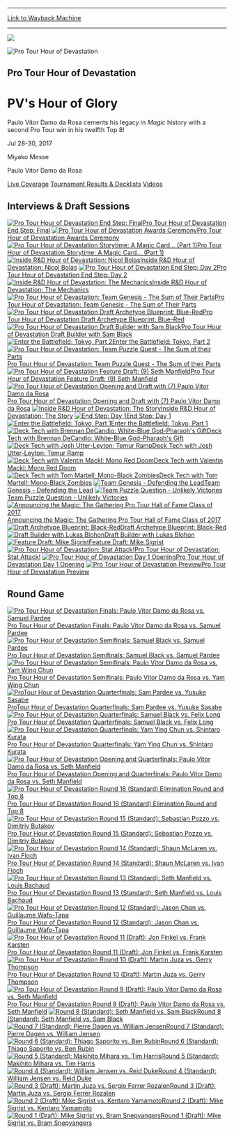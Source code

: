 
---
[Link to Wayback Machine](https://web.archive.org/web/20170731125256/http://magic.wizards.com/en/events/coverage/pthou/videos)

[_metadata_:generator]:- "Drupal 7 (http://drupal.org)"
[_metadata_:node]:- "1166557"
[_metadata_:source]:- "div-block-system-main"
[_metadata_:title]:- "Videos"
[_metadata_:wayback_capture_timestamp]:- "2017-07-31 12:52:56"
[_metadata_:wayback_raw_url]:- "https://web.archive.org/web/20170731125256id_/http://magic.wizards.com/en/events/coverage/pthou/videos"
[_metadata_:wayback_url]:- "http://magic.wizards.com/en/events/coverage/pthou/videos"
---











![](https://media.magic.wizards.com/en_HOU_CornerBadge.png)

![Pro Tour Hour of Devastation](https://media.magic.wizards.com/trophy_header_16.jpg)




Pro Tour Hour of Devastation
----------------------------


PV's Hour of Glory
==================




Paulo Vitor Damo da Rosa cements his legacy in *Magic* history with a second Pro Tour win in his twelfth Top 8!






Jul 28-30, 2017


Miyako Messe



Paulo Vitor Damo da Rosa













[Live Coverage](/en/events/coverage/pthou) [Tournament Results & Decklists](/en/events/coverage/pthou/tournament-results-and-decklists) [Videos](/en/events/coverage/pthou/videos) 









Interviews & Draft Sessions
---------------------------






























































































[![Pro Tour Hour of Devastation End Step: Final](https://web.archive.org/web/20170731090618im_/http://magic.wizards.com/sites/mtg/files/images/hero/PTHOU_Generic_0.jpg)Pro Tour Hour of Devastation End Step: Final](#)
[![Pro Tour Hour of Devastation Awards Ceremony](https://web.archive.org/web/20170731090618im_/http://magic.wizards.com/sites/mtg/files/images/hero/PTHOU_Generic_0.jpg)Pro Tour Hour of Devastation Awards Ceremony](#)
[![Pro Tour Hour of Devastation Storytime: A Magic Card... (Part 1)](https://web.archive.org/web/20170731090618im_/http://magic.wizards.com/sites/mtg/files/images/hero/PTHOU_Generic_0.jpg)Pro Tour Hour of Devastation Storytime: A Magic Card... (Part 1)](#)
[![Inside R&D Hour of Devastation: Nicol Bolas](https://web.archive.org/web/20170731090618im_/http://magic.wizards.com/sites/mtg/files/images/hero/PTHOU_Generic_0.jpg)Inside R&D Hour of Devastation: Nicol Bolas](#)
[![Pro Tour Hour of Devastation End Step: Day 2](https://web.archive.org/web/20170731090618im_/http://magic.wizards.com/sites/mtg/files/images/hero/PTHOU_Generic_0.jpg)Pro Tour Hour of Devastation End Step: Day 2](#)
[![Inside R&D Hour of Devastation: The Mechanics ](https://web.archive.org/web/20170731090618im_/http://magic.wizards.com/sites/mtg/files/images/hero/PTHOU_Generic_0.jpg)Inside R&D Hour of Devastation: The Mechanics](#)
[![Pro Tour Hour of Devastation: Team Genesis - The Sum of Their Parts](https://web.archive.org/web/20170731090618im_/http://magic.wizards.com/sites/mtg/files/images/hero/PTHOU_Generic_0.jpg)Pro Tour Hour of Devastation: Team Genesis - The Sum of Their Parts](#)
[![Pro Tour Hour of Devastation Draft Archetype Blueprint: Blue-Red](https://web.archive.org/web/20170731090618im_/http://magic.wizards.com/sites/mtg/files/images/hero/PTHOU_Generic_0.jpg)Pro Tour Hour of Devastation Draft Archetype Blueprint: Blue-Red](#)
[![Pro Tour Hour of Devastation Draft Builder with Sam Black](https://web.archive.org/web/20170731090618im_/http://magic.wizards.com/sites/mtg/files/images/hero/PTHOU_Generic_0.jpg)Pro Tour Hour of Devastation Draft Builder with Sam Black](#)
[![Enter the Battlefield: Tokyo, Part 2](https://web.archive.org/web/20170731090618im_/http://magic.wizards.com/sites/mtg/files/images/hero/PTHOU_Generic_0.jpg)Enter the Battlefield: Tokyo, Part 2](#)
[![Pro Tour Hour of Devastation: Team Puzzle Quest - The Sum of their Parts](https://web.archive.org/web/20170731090618im_/http://magic.wizards.com/sites/mtg/files/images/hero/PTHOU_Generic_0.jpg)Pro Tour Hour of Devastation: Team Puzzle Quest - The Sum of their Parts](#)
[![Pro Tour Hour of Devastation Feature Draft: (9) Seth Manfield](https://web.archive.org/web/20170731090618im_/http://magic.wizards.com/sites/mtg/files/images/hero/PTHOU_Generic_0.jpg)Pro Tour Hour of Devastation Feature Draft: (9) Seth Manfield](#)
[![Pro Tour Hour of Devastation Opening and Draft with (7) Paulo Vitor Damo da Rosa](https://web.archive.org/web/20170731090618im_/http://magic.wizards.com/sites/mtg/files/images/hero/PTHOU_Generic_0.jpg)Pro Tour Hour of Devastation Opening and Draft with (7) Paulo Vitor Damo da Rosa](#)
[![Inside R&D Hour of Devastation: The Story](https://web.archive.org/web/20170731090618im_/http://magic.wizards.com/sites/mtg/files/images/hero/PTHOU_Generic_0.jpg)Inside R&D Hour of Devastation: The Story](#)
[![End Step: Day 1](https://web.archive.org/web/20170731090618im_/http://magic.wizards.com/sites/mtg/files/images/hero/PTHOU_Generic_0.jpg)End Step: Day 1](#)
[![Enter the Battlefield: Tokyo, Part 1](https://web.archive.org/web/20170731090618im_/http://magic.wizards.com/sites/mtg/files/images/hero/PTHOU_Generic_0.jpg)Enter the Battlefield: Tokyo, Part 1](#)
[![Deck Tech with Brennan DeCandio: White-Blue God-Pharaoh's Gift](https://web.archive.org/web/20170731090618im_/http://magic.wizards.com/sites/mtg/files/images/hero/PTHOU_Generic_0.jpg)Deck Tech with Brennan DeCandio: White-Blue God-Pharaoh's Gift](#)
[![Deck Tech with Josh Utter-Leyton: Temur Ramp](https://web.archive.org/web/20170731090618im_/http://magic.wizards.com/sites/mtg/files/images/hero/PTHOU_Generic_0.jpg)Deck Tech with Josh Utter-Leyton: Temur Ramp](#)
[![Deck Tech with Valentin Mackl: Mono Red Doom](https://web.archive.org/web/20170731090618im_/http://magic.wizards.com/sites/mtg/files/images/hero/PTHOU_Generic_0.jpg)Deck Tech with Valentin Mackl: Mono Red Doom](#)
[![Deck Tech with Tom Martell: Mono-Black Zombies](https://web.archive.org/web/20170731090618im_/http://magic.wizards.com/sites/mtg/files/images/hero/PTHOU_Generic_0.jpg)Deck Tech with Tom Martell: Mono-Black Zombies](#)
[![Team Genesis - Defending the Lead](https://web.archive.org/web/20170731090618im_/http://magic.wizards.com/sites/mtg/files/images/hero/PTHOU_Generic_0.jpg)Team Genesis - Defending the Lead](#)
[![Team Puzzle Question - Unlikely Victories](https://web.archive.org/web/20170731090618im_/http://magic.wizards.com/sites/mtg/files/images/hero/PTHOU_Generic_0.jpg)Team Puzzle Question - Unlikely Victories](#)
[![Announcing the Magic: The Gathering Pro Tour Hall of Fame Class of 2017](https://web.archive.org/web/20170731090618im_/http://magic.wizards.com/sites/mtg/files/images/hero/PTHOU_Generic_0.jpg)Announcing the Magic: The Gathering Pro Tour Hall of Fame Class of 2017](#)
[![Draft Archetype Blueprint: Black-Red](https://web.archive.org/web/20170731090618im_/http://magic.wizards.com/sites/mtg/files/images/hero/PTHOU_Generic_0.jpg)Draft Archetype Blueprint: Black-Red](#)
[![Draft Builder with Lukas Blohon](https://web.archive.org/web/20170731090618im_/http://magic.wizards.com/sites/mtg/files/images/hero/PTHOU_Generic_0.jpg)Draft Builder with Lukas Blohon](#)
[![Feature Draft: Mike Sigrist](https://web.archive.org/web/20170731090618im_/http://magic.wizards.com/sites/mtg/files/images/hero/PTHOU_Generic_0.jpg)Feature Draft: Mike Sigrist](#)
[![Pro Tour Hour of Devastation: Stat Attack! ](https://web.archive.org/web/20170731090618im_/http://magic.wizards.com/sites/mtg/files/images/hero/PTHOU_Generic_0.jpg)Pro Tour Hour of Devastation: Stat Attack!](#)
[![Pro Tour Hour of Devastation Day 1 Opening](https://web.archive.org/web/20170731090618im_/http://magic.wizards.com/sites/mtg/files/images/hero/PTHOU_Generic_0.jpg)Pro Tour Hour of Devastation Day 1 Opening](#)
[![Pro Tour Hour of Devastation Preview](https://web.archive.org/web/20170731090618im_/http://magic.wizards.com/sites/mtg/files/images/hero/PTHOU_Generic_0.jpg)Pro Tour Hour of Devastation Preview](#)







Round Game
----------












































































[![Pro Tour Hour of Devastation Finals: Paulo Vitor Damo da Rosa vs. Samuel Pardee](https://web.archive.org/web/20170731090618im_/http://magic.wizards.com/sites/mtg/files/images/hero/PTHOU_Generic_0.jpg)Pro Tour Hour of Devastation Finals: Paulo Vitor Damo da Rosa vs. Samuel Pardee](#)
[![Pro Tour Hour of Devastation Semifinals: Samuel Black vs. Samuel Pardee](https://web.archive.org/web/20170731090618im_/http://magic.wizards.com/sites/mtg/files/images/hero/PTHOU_Generic_0.jpg)Pro Tour Hour of Devastation Semifinals: Samuel Black vs. Samuel Pardee](#)
[![Pro Tour Hour of Devastation Semifinals: Paulo Vitor Damo da Rosa vs. Yam Wing Chun](https://web.archive.org/web/20170731090618im_/http://magic.wizards.com/sites/mtg/files/images/hero/PTHOU_Generic_0.jpg)Pro Tour Hour of Devastation Semifinals: Paulo Vitor Damo da Rosa vs. Yam Wing Chun](#)
[![ProTour Hour of Devastation Quarterfinals: Sam Pardee vs. Yusuke Sasabe](https://web.archive.org/web/20170802224624im_/http://magic.wizards.com/sites/all/themes/wiz_mtg/img/interface/video-placeholder-16x9-default.png)ProTour Hour of Devastation Quarterfinals: Sam Pardee vs. Yusuke Sasabe](#)
[![Pro Tour Hour of Devastation Quarterfinals: Samuel Black vs. Felix Long](https://web.archive.org/web/20170731090618im_/http://magic.wizards.com/sites/mtg/files/images/hero/PTHOU_Generic_0.jpg)Pro Tour Hour of Devastation Quarterfinals: Samuel Black vs. Felix Long](#)
[![Pro Tour Hour of Devastation Quarterfinals: Yam Ying Chun vs. Shintaro Kurata](https://web.archive.org/web/20170731090618im_/http://magic.wizards.com/sites/mtg/files/images/hero/PTHOU_Generic_0.jpg)Pro Tour Hour of Devastation Quarterfinals: Yam Ying Chun vs. Shintaro Kurata](#)
[![Pro Tour Hour of Devastation Opening and Quarterfinals: Paulo Vitor Damo da Rosa vs. Seth Manfield](https://web.archive.org/web/20170731090618im_/http://magic.wizards.com/sites/mtg/files/images/hero/PTHOU_Generic_0.jpg)Pro Tour Hour of Devastation Opening and Quarterfinals: Paulo Vitor Damo da Rosa vs. Seth Manfield](#)
[![Pro Tour Hour of Devastation Round 16 (Standard) Elimination Round and Top 8](https://web.archive.org/web/20170731090618im_/http://magic.wizards.com/sites/mtg/files/images/hero/PTHOU_Generic_0.jpg)Pro Tour Hour of Devastation Round 16 (Standard) Elimination Round and Top 8](#)
[![Pro Tour Hour of Devastation Round 15 (Standard): Sebastian Pozzo vs. Dimitriy Butakov](https://web.archive.org/web/20170731090618im_/http://magic.wizards.com/sites/mtg/files/images/hero/PTHOU_Generic_0.jpg)Pro Tour Hour of Devastation Round 15 (Standard): Sebastian Pozzo vs. Dimitriy Butakov](#)
[![Pro Tour Hour of Devastation Round 14 (Standard): Shaun McLaren vs. Ivan Floch](https://web.archive.org/web/20170731090618im_/http://magic.wizards.com/sites/mtg/files/images/hero/PTHOU_Generic_0.jpg)Pro Tour Hour of Devastation Round 14 (Standard): Shaun McLaren vs. Ivan Floch](#)
[![Pro Tour Hour of Devastation Round 13 (Standard): Seth Manfield vs. Louis Bachaud](https://web.archive.org/web/20170731090618im_/http://magic.wizards.com/sites/mtg/files/images/hero/PTHOU_Generic_0.jpg)Pro Tour Hour of Devastation Round 13 (Standard): Seth Manfield vs. Louis Bachaud](#)
[![Pro Tour Hour of Devastation Round 12 (Standard): Jason Chan vs. Guillaume Wafo-Tapa](https://web.archive.org/web/20170731090618im_/http://magic.wizards.com/sites/mtg/files/images/hero/PTHOU_Generic_0.jpg)Pro Tour Hour of Devastation Round 12 (Standard): Jason Chan vs. Guillaume Wafo-Tapa](#)
[![Pro Tour Hour of Devastation Round 11 (Draft): Jon Finkel vs. Frank Karsten](https://web.archive.org/web/20170731090618im_/http://magic.wizards.com/sites/mtg/files/images/hero/PTHOU_Generic_0.jpg)Pro Tour Hour of Devastation Round 11 (Draft): Jon Finkel vs. Frank Karsten](#)
[![Pro Tour Hour of Devastation Round 10 (Draft): Martin Juza vs. Gerry Thompson](https://web.archive.org/web/20170731090618im_/http://magic.wizards.com/sites/mtg/files/images/hero/PTHOU_Generic_0.jpg)Pro Tour Hour of Devastation Round 10 (Draft): Martin Juza vs. Gerry Thompson](#)
[![Pro Tour Hour of Devastation Round 9 (Draft): Paulo Vitor Damo da Rosa vs. Seth Manfield](https://web.archive.org/web/20170731090618im_/http://magic.wizards.com/sites/mtg/files/images/hero/PTHOU_Generic_0.jpg)Pro Tour Hour of Devastation Round 9 (Draft): Paulo Vitor Damo da Rosa vs. Seth Manfield](#)
[![Round 8 (Standard): Seth Manfield vs. Sam Black](https://web.archive.org/web/20170731090618im_/http://magic.wizards.com/sites/mtg/files/images/hero/PTHOU_Generic_0.jpg)Round 8 (Standard): Seth Manfield vs. Sam Black](#)
[![Round 7 (Standard): Pierre Dagen vs. William Jensen](https://web.archive.org/web/20170731090618im_/http://magic.wizards.com/sites/mtg/files/images/hero/PTHOU_Generic_0.jpg)Round 7 (Standard): Pierre Dagen vs. William Jensen](#)
[![Round 6 (Standard): Thiago Saporito vs. Ben Rubin](https://web.archive.org/web/20170731090618im_/http://magic.wizards.com/sites/mtg/files/images/hero/PTHOU_Generic_0.jpg)Round 6 (Standard): Thiago Saporito vs. Ben Rubin](#)
[![Round 5 (Standard): Makihito Mihara vs. Tim Harris](https://web.archive.org/web/20170731090618im_/http://magic.wizards.com/sites/mtg/files/images/hero/PTHOU_Generic_0.jpg)Round 5 (Standard): Makihito Mihara vs. Tim Harris](#)
[![Round 4 (Standard): William Jensen vs. Reid Duke](https://web.archive.org/web/20170731090618im_/http://magic.wizards.com/sites/mtg/files/images/hero/PTHOU_Generic_0.jpg)Round 4 (Standard): William Jensen vs. Reid Duke](#)
[![Round 3 (Draft): Martin Juza vs. Sergio Ferrer Rozalen](https://web.archive.org/web/20170731090618im_/http://magic.wizards.com/sites/mtg/files/images/hero/PTHOU_Generic_0.jpg)Round 3 (Draft): Martin Juza vs. Sergio Ferrer Rozalen](#)
[![Round 2 (Draft): Mike Sigrist vs. Kentaro Yamamoto](https://web.archive.org/web/20170731090618im_/http://magic.wizards.com/sites/mtg/files/images/hero/PTHOU_Generic_0.jpg)Round 2 (Draft): Mike Sigrist vs. Kentaro Yamamoto](#)
[![Round 1 (Draft): Mike Sigrist vs. Bram Snepvangers](https://web.archive.org/web/20170731090618im_/http://magic.wizards.com/sites/mtg/files/images/hero/PTHOU_Generic_0.jpg)Round 1 (Draft): Mike Sigrist vs. Bram Snepvangers](#)










